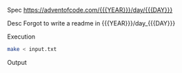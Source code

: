 Spec https://adventofcode.com/{{{YEAR}}}/day/{{{DAY}}}

Desc Forgot to write a readme in {{{YEAR}}}/day_{{{DAY}}}

Execution

```bash
make < input.txt
```

Output

```
```

